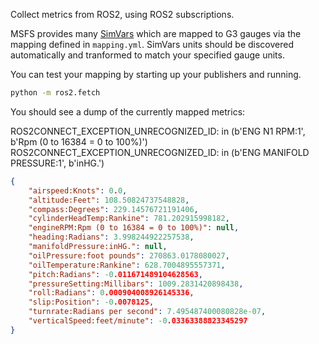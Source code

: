Collect metrics from ROS2, using ROS2 subscriptions.

MSFS provides many [SimVars](https://docs.flightsimulator.com/html/index.htm?#t=Programming_Tools%2FSimVars%2FSimulation_Variables.htm)
which are mapped to G3 gauges via the mapping defined in `mapping.yml`.
SimVars units should be discovered automatically and tranformed to
match your specified gauge units.


You can test your mapping by starting up your publishers and running.

```sh
python -m ros2.fetch
```

You should see a dump of the currently mapped metrics:

ROS2CONNECT_EXCEPTION_UNRECOGNIZED_ID: in (b'ENG N1 RPM:1', b'Rpm (0 to 16384 = 0 to 100%)')
ROS2CONNECT_EXCEPTION_UNRECOGNIZED_ID: in (b'ENG MANIFOLD PRESSURE:1', b'inHG.')

```json
{
    "airspeed:Knots": 0.0,
    "altitude:Feet": 108.50824737548828,
    "compass:Degrees": 229.14576721191406,
    "cylinderHeadTemp:Rankine": 781.202915998182,
    "engineRPM:Rpm (0 to 16384 = 0 to 100%)": null,
    "heading:Radians": 3.998244922257538,
    "manifoldPressure:inHG.": null,
    "oilPressure:foot pounds": 270863.0178080027,
    "oilTemperature:Rankine": 628.7004895557371,
    "pitch:Radians": -0.011671489104628563,
    "pressureSetting:Millibars": 1009.2831420898438,
    "roll:Radians": 0.000904008926145336,
    "slip:Position": -0.0078125,
    "turnrate:Radians per second": 7.495487400080828e-07,
    "verticalSpeed:feet/minute": -0.03363388823345297
}
```
